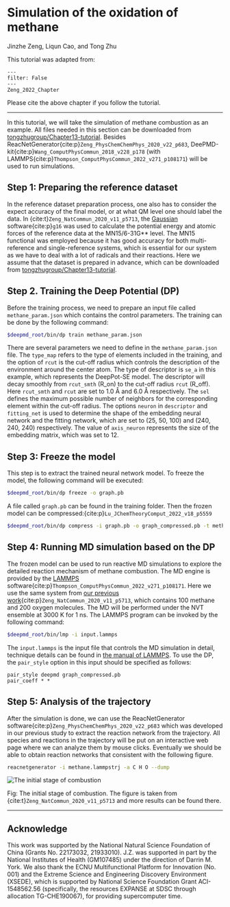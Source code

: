 # Simulation of the oxidation of methane

Jinzhe Zeng, Liqun Cao, and Tong Zhu

This tutorial was adapted from:

```{bibliography}
---
filter: False
---
Zeng_2022_Chapter
```

Please cite the above chapter if you follow the tutorial.

---

In this tutorial, we will take the simulation of methane combustion as an example. All files needed in this section can be downloaded from [tongzhugroup/Chapter13-tutorial](https://github.com/tongzhugroup/Chapter13-tutorial).
Besides ReacNetGenerator{cite:p}`Zeng_PhysChemChemPhys_2020_v22_p683`, DeePMD-kit{cite:p}`Wang_ComputPhysCommun_2018_v228_p178` (with LAMMPS{cite:p}`Thompson_ComputPhysCommun_2022_v271_p108171`) will be used to run simulations.

## Step 1: Preparing the reference dataset

In the reference dataset preparation process, one also has to consider the expect accuracy of the final model, or at what QM level one should label the data. In {cite:t}`Zeng_NatCommun_2020_v11_p5713`, the [Gaussian](https://gaussian.com) software{cite:p}`g16` was used to calculate the potential energy and atomic forces of the reference data at the MN15/6-31G\*\* level. The MN15 functional was employed because it has good accuracy for both multi-reference and single-reference systems, which is essential for our system as we have to deal with a lot of radicals and their reactions. Here we assume that the dataset is prepared in advance, which can be downloaded from [tongzhugroup/Chapter13-tutorial](https://github.com/tongzhugroup/Chapter13-tutorial).

## Step 2. Training the Deep Potential (DP)

Before the training process, we need to prepare an input file called `methane_param.json` which contains the control parameters. The training can be done by the following command:

```sh
$deepmd_root/bin/dp train methane_param.json
```

There are several parameters we need to define in the `methane_param.json` file. The `type_map` refers to the type of elements included in the training, and the option of `rcut` is the cut-off radius which controls the description of the environment around the center atom.
The type of descriptor is `se_a` in this example, which represents the DeepPot-SE model. The descriptor will decay smoothly from `rcut_smth` (R_on) to the cut-off radius `rcut` (R_off).
Here `rcut_smth` and `rcut` are set to 1.0 Å and 6.0 Å respectively.
The `sel` defines the maximum possible number of neighbors for the corresponding element within the cut-off radius.
The options `neuron` in `descriptor` and `fitting_net` is used to determine the shape of the embedding neural network and the fitting network, which are set to (25, 50, 100) and (240, 240, 240) respectively.
The value of `axis_neuron` represents the size of the embedding matrix, which was set to 12.

## Step 3: Freeze the model

This step is to extract the trained neural network model. To freeze the model, the following command will be executed:

```sh
$deepmd_root/bin/dp freeze -o graph.pb
```

A file called `graph.pb` can be found in the training folder. Then the frozen model can be compressed:{cite:p}`Lu_JChemTheoryComput_2022_v18_p5559`

```sh
$deepmd_root/bin/dp compress -i graph.pb -o graph_compressed.pb -t methane_param.json
```

## Step 4: Running MD simulation based on the DP

The frozen model can be used to run reactive MD simulations to explore the detailed reaction mechanism of methane combustion.
The MD engine is provided by the [LAMMPS](https://github.com/lammps/lammps) software{cite:p}`Thompson_ComputPhysCommun_2022_v271_p108171`.
Here we use the same system from [our previous work](https://doi.org/10.1038/s41467-020-19497-z){cite:p}`Zeng_NatCommun_2020_v11_p5713`, which contains 100 methane and 200 oxygen molecules.
The MD will be performed under the NVT ensemble at 3000 K for 1 ns. The LAMMPS program can be invoked by the following command:

```sh
$deepmd_root/bin/lmp -i input.lammps
```

The `input.lammps` is the input file that controls the MD simulation in detail, technique details can be found in [the manual of LAMMPS](https://docs.lammps.org/). To use the DP, the `pair_style` option in this input should be specified as follows:

```lammps
pair_style deepmd graph_compressed.pb
pair_coeff * *
```

## Step 5: Analysis of the trajectory

After the simulation is done, we can use the ReacNetGenerator software{cite:p}`Zeng_PhysChemChemPhys_2020_v22_p683` which was developed in our previous study to extract the reaction network from the trajectory.
All species and reactions in the trajectory will be put on an interactive web page where we can analyze them by mouse clicks.
Eventually we should be able to obtain reaction networks that consistent with the following figure.

```sh
reacnetgenerator -i methane.lammpstrj -a C H O --dump
```

![The initial stage of combustion](https://media.springernature.com/full/springer-static/image/art%3A10.1038%2Fs41467-020-19497-z/MediaObjects/41467_2020_19497_Fig2_HTML.png?as=webp)

Fig: The initial stage of combustion. The figure is taken from {cite:t}`Zeng_NatCommun_2020_v11_p5713` and more results can be found there.

---

## Acknowledge

This work was supported by the National Natural Science Foundation of China (Grants No. 22173032, 21933010). J.Z. was supported in part by the National Institutes of Health (GM107485) under the direction of Darrin M. York. We also thank the ECNU Multifunctional Platform for Innovation (No. 001) and the Extreme Science and Engineering Discovery Environment (XSEDE), which is supported by National Science Foundation Grant ACI-1548562.56 (specifically, the resources EXPANSE at SDSC through allocation TG-CHE190067), for providing supercomputer time.
